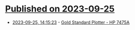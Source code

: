 # [Published on 2023-09-25](index.md)

* [2023-09-25, 14:15:23](https://lobste.rs/s/q4j4vl/gold_standard_plotter_hp_7475a) - [Gold Standard Plotter - HP 7475A](https://www.youtube.com/watch?v=8785ktWD7vQ)
